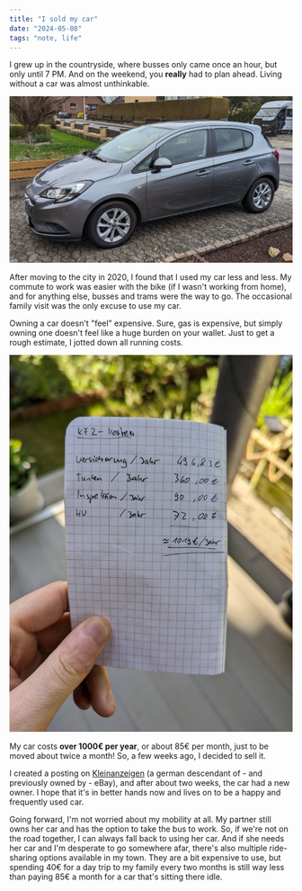 ```yaml
---
title: "I sold my car"
date: "2024-05-08"
tags: "note, life"
---
```


I grew up in the countryside, where busses only came once an hour, but only until 7 PM. And on the weekend, you **really** had to plan ahead. Living without a car was almost unthinkable.

![My car](/assets/posts/2024-05-08-i-sold-my-car/my-car.jpeg)

After moving to the city in 2020, I found that I used my car less and less. My commute to work was easier with the bike (if I wasn't working from home), and for anything else, busses and trams were the way to go. The occasional family visit was the only excuse to use my car.

Owning a car doesn't "feel" expensive. Sure, gas is expensive, but simply owning one doesn't feel like a huge burden on your wallet. Just to get a rough estimate, I jotted down all running costs.

![Running costs](/assets/posts/2024-05-08-i-sold-my-car/running-costs.jpeg)

My car costs **over 1000€ per year**, or about 85€ per month, just to be moved about twice a month! So, a few weeks ago, I decided to sell it.

I created a posting on [Kleinanzeigen](https://www.kleinanzeigen.de/) (a german descendant of - and previously owned by - eBay), and after about two weeks, the car had a new owner. I hope that it's in better hands now and lives on to be a happy and frequently used car.

Going forward, I'm not worried about my mobility at all. My partner still owns her car and has the option to take the bus to work. So, if we're not on the road together, I can always fall back to using her car. And if she needs her car and I'm desperate to go somewhere afar, there's also multiple ride-sharing options available in my town. They are a bit expensive to use, but spending 40€ for a day trip to my family every two months is still way less than paying 85€ a month for a car that's sitting there idle.
